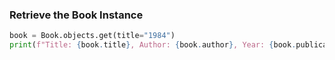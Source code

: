 ### Retrieve the Book Instance
```python
book = Book.objects.get(title="1984")
print(f"Title: {book.title}, Author: {book.author}, Year: {book.publication_year}")
